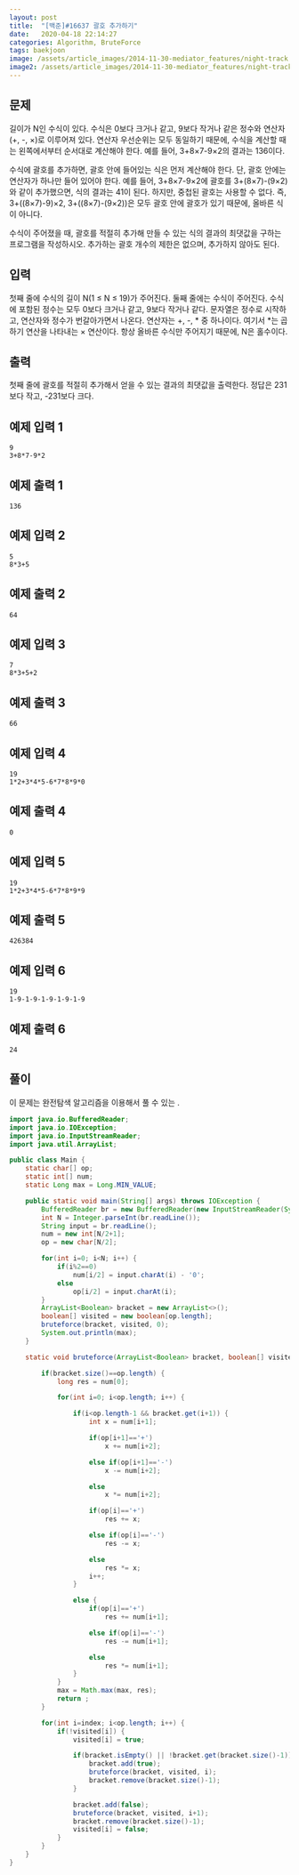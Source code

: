 ```yaml
---
layout: post
title:  "[백준]#16637 괄호 추가하기"
date:   2020-04-18 22:14:27
categories: Algorithm, BruteForce
tags: baekjoon
image: /assets/article_images/2014-11-30-mediator_features/night-track.JPG
image2: /assets/article_images/2014-11-30-mediator_features/night-track-mobile.JPG
---
```


문제
--------------------

길이가 N인 수식이 있다. 수식은 0보다 크거나 같고, 9보다 작거나 같은 정수와 연산자(+, -, ×)로 이루어져 있다. 연산자 우선순위는 모두 동일하기 때문에, 수식을 계산할 때는 왼쪽에서부터 순서대로 계산해야 한다. 예를 들어, 3+8×7-9×2의 결과는 136이다.

수식에 괄호를 추가하면, 괄호 안에 들어있는 식은 먼저 계산해야 한다. 단, 괄호 안에는 연산자가 하나만 들어 있어야 한다. 예를 들어, 3+8×7-9×2에 괄호를 3+(8×7)-(9×2)와 같이 추가했으면, 식의 결과는 41이 된다. 하지만, 중첩된 괄호는 사용할 수 없다. 즉, 3+((8×7)-9)×2, 3+((8×7)-(9×2))은 모두 괄호 안에 괄호가 있기 때문에, 올바른 식이 아니다.

수식이 주어졌을 때, 괄호를 적절히 추가해 만들 수 있는 식의 결과의 최댓값을 구하는 프로그램을 작성하시오. 추가하는 괄호 개수의 제한은 없으며, 추가하지 않아도 된다.

입력
---------------------------

첫째 줄에 수식의 길이 N(1 ≤ N ≤ 19)가 주어진다. 둘째 줄에는 수식이 주어진다. 수식에 포함된 정수는 모두 0보다 크거나 같고, 9보다 작거나 같다. 문자열은 정수로 시작하고, 연산자와 정수가 번갈아가면서 나온다. 연산자는 +, -, * 중 하나이다. 여기서 *는 곱하기 연산을 나타내는 × 연산이다. 항상 올바른 수식만 주어지기 때문에, N은 홀수이다.

출력
----------------

첫째 줄에 괄호를 적절히 추가해서 얻을 수 있는 결과의 최댓값을 출력한다. 정답은 231보다 작고, -231보다 크다.

예제 입력 1 
----------------------

```
9
3+8*7-9*2
```

예제 출력 1 
------------------------

```
136
```

예제 입력 2
----------------------

```
5
8*3+5
```

예제 출력 2
------------------------

```
64
```

예제 입력 3
----------------------

```
7
8*3+5+2
```

예제 출력 3
------------------------

```
66
```

예제 입력 4
----------------------

```
19
1*2+3*4*5-6*7*8*9*0
```

예제 출력 4
------------------------

```
0
```

예제 입력 5
----------------------

```
19
1*2+3*4*5-6*7*8*9*9
```

예제 출력 5
------------------------

```
426384
```

예제 입력 6
----------------------

```
19
1-9-1-9-1-9-1-9-1-9
```

예제 출력 6
------------------------

```
24
```

풀이
--------------------------

이 문제는 완전탐색 알고리즘을 이용해서 풀 수 있는 .

```java
import java.io.BufferedReader;
import java.io.IOException;
import java.io.InputStreamReader;
import java.util.ArrayList;

public class Main {
    static char[] op;
    static int[] num;
    static Long max = Long.MIN_VALUE;

    public static void main(String[] args) throws IOException {
        BufferedReader br = new BufferedReader(new InputStreamReader(System.in));
        int N = Integer.parseInt(br.readLine());
        String input = br.readLine();
        num = new int[N/2+1];
        op = new char[N/2];

        for(int i=0; i<N; i++) {
            if(i%2==0)
                num[i/2] = input.charAt(i) - '0';
            else
                op[i/2] = input.charAt(i);
        }
        ArrayList<Boolean> bracket = new ArrayList<>();
        boolean[] visited = new boolean[op.length];
        bruteforce(bracket, visited, 0);
        System.out.println(max);
    }

    static void bruteforce(ArrayList<Boolean> bracket, boolean[] visited, int index) {

        if(bracket.size()==op.length) {
            long res = num[0];

            for(int i=0; i<op.length; i++) {

                if(i<op.length-1 && bracket.get(i+1)) {
                    int x = num[i+1];

                    if(op[i+1]=='+')
                        x += num[i+2];

                    else if(op[i+1]=='-')
                        x -= num[i+2];

                    else
                        x *= num[i+2];

                    if(op[i]=='+')
                        res += x;

                    else if(op[i]=='-')
                        res -= x;

                    else
                        res *= x;
                    i++;
                }

                else {
                    if(op[i]=='+')
                        res += num[i+1];

                    else if(op[i]=='-')
                        res -= num[i+1];

                    else
                        res *= num[i+1];
                }
            }
            max = Math.max(max, res);
            return ;
        }

        for(int i=index; i<op.length; i++) {
            if(!visited[i]) {
                visited[i] = true;

                if(bracket.isEmpty() || !bracket.get(bracket.size()-1)) {
                    bracket.add(true);
                    bruteforce(bracket, visited, i);
                    bracket.remove(bracket.size()-1);
                }

                bracket.add(false);
                bruteforce(bracket, visited, i+1);
                bracket.remove(bracket.size()-1);
                visited[i] = false;
            }
        }
    }
}
```
